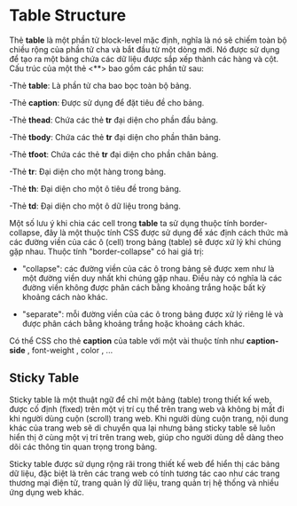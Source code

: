 # Table Structure

Thẻ **table** là một phần tử block-level mặc định, nghĩa là nó sẽ chiếm toàn bộ chiều rộng của phần tử cha và bắt đầu từ một dòng mới. Nó được sử dụng để tạo ra một bảng chứa các dữ liệu được sắp xếp thành các hàng và cột. Cấu trúc của một thẻ <\*\*> bao gồm các phần tử sau:

-Thẻ **table**: Là phần tử cha bao bọc toàn bộ bảng.

-Thẻ **caption**: Được sử dụng để đặt tiêu đề cho bảng.

-Thẻ **thead**: Chứa các thẻ **tr** đại diện cho phần đầu bảng.

-Thẻ **tbody**: Chứa các thẻ **tr** đại diện cho phần thân bảng.

-Thẻ **tfoot**: Chứa các thẻ **tr** đại diện cho phần chân bảng.

-Thẻ **tr**: Đại diện cho một hàng trong bảng.

-Thẻ **th**: Đại diện cho một ô tiêu đề trong bảng.

-Thẻ **td**: Đại diện cho một ô dữ liệu trong bảng.

Một số lưu ý khi chia các cell trong **table** ta sử dụng thuộc tính border-collapse, đây là một thuộc tính CSS được sử dụng để xác định cách thức mà các đường viền của các ô (cell) trong bảng (table) sẽ được xử lý khi chúng gặp nhau.
Thuộc tính "border-collapse" có hai giá trị:

- "collapse": các đường viền của các ô trong bảng sẽ được xem như là một đường viền duy nhất khi chúng gặp nhau. Điều này có nghĩa là các đường viền không được phân cách bằng khoảng trắng hoặc bất kỳ khoảng cách nào khác.

- "separate": mỗi đường viền của các ô trong bảng được xử lý riêng lẻ và được phân cách bằng khoảng trắng hoặc khoảng cách khác.

Có thể CSS cho thẻ **caption** của table với một vài thuộc tính như **caption-side** , font-weight , color , ...

## Sticky Table

Sticky table là một thuật ngữ để chỉ một bảng (table) trong thiết kế web, được cố định (fixed) trên một vị trí cụ thể trên trang web và không bị mất đi khi người dùng cuộn (scroll) trang web. Khi người dùng cuộn trang, nội dung khác của trang web sẽ di chuyển qua lại nhưng bảng sticky table sẽ luôn hiển thị ở cùng một vị trí trên trang web, giúp cho người dùng dễ dàng theo dõi các thông tin quan trọng trong bảng.

Sticky table được sử dụng rộng rãi trong thiết kế web để hiển thị các bảng dữ liệu, đặc biệt là trên các trang web có tính tương tác cao như các trang thương mại điện tử, trang quản lý dữ liệu, trang quản trị hệ thống và nhiều ứng dụng web khác.

